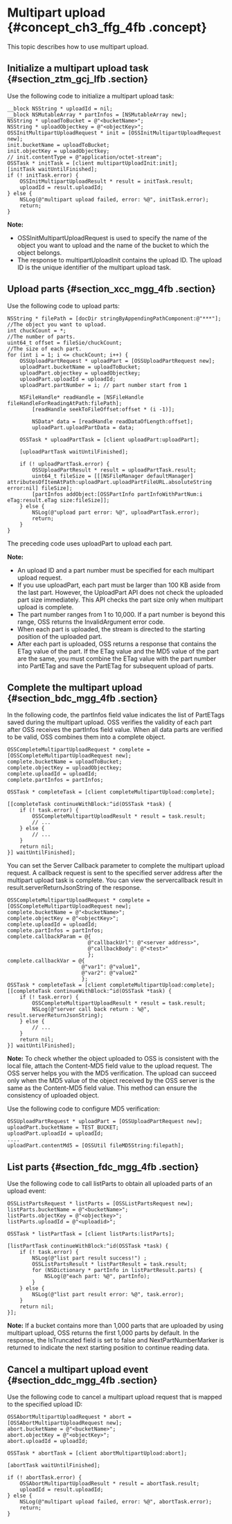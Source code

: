 # Multipart upload {#concept_ch3_ffg_4fb .concept}

This topic describes how to use multipart upload.

## Initialize a multipart upload task {#section_ztm_gcj_lfb .section}

Use the following code to initialize a multipart upload task:

```
__block NSString * uploadId = nil;
__block NSMutableArray * partInfos = [NSMutableArray new];
NSString * uploadToBucket = @"<bucketName>";
NSString * uploadObjectkey = @"<objectKey>";
OSSInitMultipartUploadRequest * init = [OSSInitMultipartUploadRequest new];
init.bucketName = uploadToBucket;
init.objectKey = uploadObjectkey;
// init.contentType = @"application/octet-stream";
OSSTask * initTask = [client multipartUploadInit:init];
[initTask waitUntilFinished];
if (! initTask.error) {
    OSSInitMultipartUploadResult * result = initTask.result;
    uploadId = result.uploadId;
} else {
    NSLog(@"multipart upload failed, error: %@", initTask.error);
    return;
}
```

**Note:** 

-   OSSInitMultipartUploadRequest is used to specify the name of the object you want to upload and the name of the bucket to which the object belongs.
-   The response to multipartUploadInit contains the upload ID. The upload ID is the unique identifier of the multipart upload task.

## Upload parts {#section_xcc_mgg_4fb .section}

Use the following code to upload parts:

```language-objc
NSString * filePath = [docDir stringByAppendingPathComponent:@"***"];
//The object you want to upload.
int chuckCount = *;
//The number of parts.
uint64_t offset = fileSie/chuckCount;
//The size of each part.
for (int i = 1; i <= chuckCount; i++) {
	OSSUploadPartRequest * uploadPart = [OSSUploadPartRequest new];
	uploadPart.bucketName = uploadToBucket;
	uploadPart.objectkey = uploadObjectkey;
	uploadPart.uploadId = uploadId;
	uploadPart.partNumber = i; // part number start from 1

	NSFileHandle* readHandle = [NSFileHandle fileHandleForReadingAtPath:filePath];
        [readHandle seekToFileOffset:offset * (i -1)];
        
        NSData* data = [readHandle readDataOfLength:offset];
        uploadPart.uploadPartData = data;

	OSSTask * uploadPartTask = [client uploadPart:uploadPart];

	[uploadPartTask waitUntilFinished];

	if (! uploadPartTask.error) {
		OSSUploadPartResult * result = uploadPartTask.result;
		uint64_t fileSize = [[[NSFileManager defaultManager] attributesOfItemAtPath:uploadPart.uploadPartFileURL.absoluteString error:nil] fileSize];
		[partInfos addObject:[OSSPartInfo partInfoWithPartNum:i eTag:result.eTag size:fileSize]];
	} else {
		NSLog(@"upload part error: %@", uploadPartTask.error);
		return;
	}
}

```

The preceding code uses uploadPart to upload each part.

**Note:** 

-   An upload ID and a part number must be specified for each multipart upload request.
-   If you use uploadPart, each part must be larger than 100 KB aside from the last part. However, the UploadPart API does not check the uploaded part size immediately. This API checks the part size only when multipart upload is complete.
-   The part number ranges from 1 to 10,000. If a part number is beyond this range, OSS returns the InvalidArgument error code.
-   When each part is uploaded, the stream is directed to the starting position of the uploaded part.
-   After each part is uploaded, OSS returns a response that contains the ETag value of the part. If the ETag value and the MD5 value of the part are the same, you must combine the ETag value with the part number into PartETag and save the PartETag for subsequent upload of parts.

## Complete the multipart upload {#section_bdc_mgg_4fb .section}

In the following code, the partInfos field value indicates the list of PartETags saved during the multipart upload. OSS verifies the validity of each part after OSS receives the partInfos field value. When all data parts are verified to be valid, OSS combines them into a complete object.

```language-objc
OSSCompleteMultipartUploadRequest * complete = [OSSCompleteMultipartUploadRequest new];
complete.bucketName = uploadToBucket;
complete.objectKey = uploadObjectkey;
complete.uploadId = uploadId;
complete.partInfos = partInfos;

OSSTask * completeTask = [client completeMultipartUpload:complete];

[[completeTask continueWithBlock:^id(OSSTask *task) {
	if (! task.error) {
		OSSCompleteMultipartUploadResult * result = task.result;
		// ...
	} else {
		// ...
	}
	return nil;
}] waitUntilFinished];

```

You can set the Server Callback parameter to complete the multipart upload request. A callback request is sent to the specified server address after the multipart upload task is complete. You can view the servercallback result in result.serverReturnJsonString of the response.

```
OSSCompleteMultipartUploadRequest * complete = [OSSCompleteMultipartUploadRequest new];
complete.bucketName = @"<bucketName>"; 
complete.objectKey = @"<objectKey>";
complete.uploadId = uploadId;
complete.partInfos = partInfos;
complete.callbackParam = @{
                          @"callbackUrl": @"<server address>",
                          @"callbackBody": @"<test>"
                          };
complete.callbackVar = @{
                        @"var1": @"value1",
                        @"var2": @"value2"
                        };
OSSTask * completeTask = [client completeMultipartUpload:complete];
[[completeTask continueWithBlock:^id(OSSTask *task) {
    if (! task.error) {
        OSSCompleteMultipartUploadResult * result = task.result;
        NSLog(@"server call back return : %@", result.serverReturnJsonString);
    } else {
        // ...
    }
    return nil;
}] waitUntilFinished];
```

**Note:** To check whether the object uploaded to OSS is consistent with the local file, attach the Content-MD5 field value to the upload request. The OSS server helps you with the MD5 verification. The upload can succeed only when the MD5 value of the object received by the OSS server is the same as the Content-MD5 field value. This method can ensure the consistency of uploaded object.

Use the following code to configure MD5 verification:

```language-java
OSSUploadPartRequest * uploadPart = [OSSUploadPartRequest new];
uploadPart.bucketName = TEST_BUCKET;
uploadPart.uploadId = uploadId;
....
uploadPart.contentMd5 = [OSSUtil fileMD5String:filepath];

```

## List parts {#section_fdc_mgg_4fb .section}

Use the following code to call listParts to obtain all uploaded parts of an upload event:

```language-objc
OSSListPartsRequest * listParts = [OSSListPartsRequest new];
listParts.bucketName = @"<bucketName>";
listParts.objectKey = @"<objectkey>";
listParts.uploadId = @"<uploadid>";

OSSTask * listPartTask = [client listParts:listParts];

[listPartTask continueWithBlock:^id(OSSTask *task) {
	if (! task.error) {
		NSLog(@"list part result success!") ;
		OSSListPartsResult * listPartResult = task.result;
		for (NSDictionary * partInfo in listPartResult.parts) {
			NSLog(@"each part: %@", partInfo);
		}
	} else {
		NSLog(@"list part result error: %@", task.error);
	}
	return nil;
}];

```

**Note:** If a bucket contains more than 1,000 parts that are uploaded by using multipart upload, OSS returns the first 1,000 parts by default. In the response, the IsTruncated field is set to false and NextPartNumberMarker is returned to indicate the next starting position to continue reading data.

## Cancel a multipart upload event {#section_ddc_mgg_4fb .section}

Use the following code to cancel a multipart upload request that is mapped to the specified upload ID:

```language-objc
OSSAbortMultipartUploadRequest * abort = [OSSAbortMultipartUploadRequest new];
abort.bucketName = @"<bucketName>";
abort.objectKey = @"<objectKey>";
abort.uploadId = uploadId;

OSSTask * abortTask = [client abortMultipartUpload:abort];

[abortTask waitUntilFinished];

if (! abortTask.error) {
	OSSAbortMultipartUploadResult * result = abortTask.result;
	uploadId = result.uploadId;
} else {
	NSLog(@"multipart upload failed, error: %@", abortTask.error);
	return;
}

```

